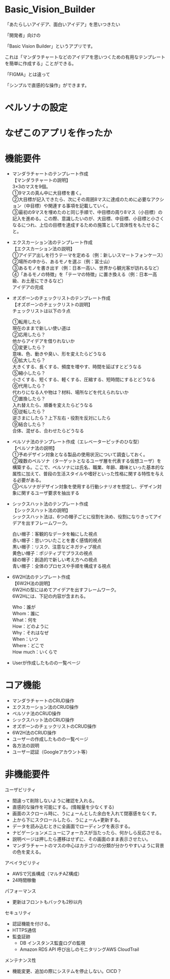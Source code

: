 # Basic_Vision_Builder

「あたらしいアイデア、面白いアイデア」を思いつきたい

「開発者」向けの

「Basic Vision Builder」というアプリです。

これは「マンダラチャートなどのアイデアを思いつくための有用なテンプレートを簡単に作成する」ことができる。

「FIGMA」とは違って

「シンプルで直感的な操作」ができます。

# ペルソナの設定

# なぜこのアプリを作ったか


# 機能要件

- マンダラチャートのテンプレート作成<br>
【マンダラチャートの説明】<br>
  3×3のマスを9個。<br>
  ①9マスの真ん中に大目標を書く。<br>
  ②大目標が記入できたら、次にその周囲8マスに達成のために必要なアクション（中目標）や関連する事項を記載していく。<br>
  ③最初の9マスを埋めたのと同じ手順で、中目標の周り8マス（小目標）の記入を進める。この際、意識したいのが、大目標、中目標、小目標と小さくなるにつれ、上位の目標を達成するための施策として具体性をもたせること。<br>

- エクスカーション法のテンプレート作成<br>
  【エクスカーション法の説明】<br>
  ①アイデア出しを行うテーマを定める（例：新しいスマートフォンケース）<br>
  ②場所の中から、あるモノを選ぶ（例：富士山）<br>
  ③あるモノを書き出す（例：日本一高い、世界から観光客が訪れるなど）<br>
  ④「あるモノの特徴」を「テーマの特徴」に置き換える（例：日本一高級、お土産にできるなど）<br>
  アイデアの完成<br>

- オズボーンのチェックリストのテンプレート作成<br>
  【オズボーンのチェックリストの説明】<br>
チェックリストは以下の９点<br>

  ①転用したら<br>
  現在のままで新しい使い道は<br>
  ②応用したら？<br>
  他からアイデアを借りれないか<br>
  ③変更したら？<br>
  意味、色、動きや臭い、形を変えたらどうなる<br>
  ④拡大したら？<br>
  大きくする、長くする、頻度を増やす、時間を延ばすとどうなる<br>
  ⑤縮小したら？<br>
  小さくする、短くする、軽くする、圧縮する、短時間にするとどうなる<br>
  ⑥代用したら？<br>
  代わりになる人や物は？材料、場所などを代えられないか<br>
  ⑦置換したら？<br>
  入れ替えたら、順番を変えたらどうなる<br>
  ⑧逆転したら？<br>
  逆さまにしたら？上下左右・役割を反対にしたら<br>
  ⑨結合したら？<br>
  合体、混ぜる、合わせたらどうなる<br>

- ペルソナ法のテンプレート作成（エレベーターピッチのひな型）<br>
【ペルソナ法の説明】<br>
  ①予めデザイン対象となる製品の使用状況について調査しておく。<br>
  ②複数のペルソナ（ターゲットとなるユーザ層を代表する仮想ユーザ）を構築する。ここで、ペルソナには氏名、職業、年齢、趣味といった基本的な属性に加えて、普段の生活スタイルや嗜好といった性格に関する特性を与える必要がある。<br>
  ③ペルソナがデザイン対象を使用する行動シナリオを想定し、デザイン対象に関するユーザ要求を抽出する<br>

- シックスハット法のテンプレート作成<br>
【シックスハット法の説明】<br>
  シックスハット法は、6つの帽子ごとに役割を決め、役割になりきってアイデアを出すフレームワーク。<br>
  
  白い帽子：客観的なデータを軸にした視点<br>
  赤い帽子：思いついたことを書く感情的視点<br>
  黒い帽子：リスク、注意などネガティブ視点<br>
  黄色い帽子：ポジティブでプラスの視点<br>
  緑の帽子：創造的で新しい考え方への視点<br>
  青い帽子：全体のプロセスや手順を構成する視点<br>

- 6W2H法のテンプレート作成<br>
【6W2H法の説明】<br>
  6W2Hの型にはめてアイデアを出すフレームワーク。<br>
  6W2Hには、下記の内容が含まれる。<br>
  
  Who：誰が<br>
  Whom：誰に<br>
  What：何を<br>
  How：どのように<br>
  Why：それはなぜ<br>
  When：いつ<br>
  Where：どこで<br>
  How much：いくらで<br>

- Userが作成したものの一覧ページ

# コア機能

- マンダラチャートのCRUD操作
- エクスカーション法のCRUD操作
- ペルソナ法のCRUD操作
- シックスハット法のCRUD操作
- オズボーンのチェックリストのCRUD操作
- 6W2H法のCRUD操作
- ユーザーの作成したものの一覧ページ
- 各方法の説明
- ユーザー認証（Googleアカウント等）

# 非機能要件

ユーザビリティ

- 間違って削除しないように確認を入れる。
- 直感的な操作を可能にする。(情報量を少なくする)
- 画面のスクロール時に、うにょーんとした余白を入れて閉塞感をなくす。
- 上から下にスクロールしたら、うにょーん+更新する。
- データを読み込むときに全画面でローディングを表示する。
- ナビゲーションメニューにフォーカスが当たったら、何かしら反応させる。
- 説明ページは押したら遷移はせずに、その画面のまま表示させたい。
- マンダラチャートのマスの中心はカテゴリの分類が分かりやすいように背景の色を変える。

アベイラビリティ

- AWSで冗長構成（マルチAZ構成）
- 24時間稼働

パフォーマンス

- 更新はフロントもバックも2秒以内

セキュリティ

- 認証機能を付ける。
- HTTPS通信
- 監査証跡
    - DB インスタンス監査ログの監視
    - Amazon RDS API 呼び出しのモニタリングAWS CloudTrail

メンテナンス性

- 機能変更、追加の際にシステムを停止しない。CICD？
